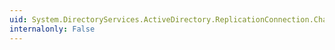 ```yaml
---
uid: System.DirectoryServices.ActiveDirectory.ReplicationConnection.ChangeNotificationStatus
internalonly: False
---
```

